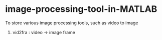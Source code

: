 # image-processing-tool-in-MATLAB
To store various image processing tools, such as video to image

1. vid2fra : video -> image frame

